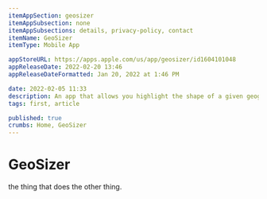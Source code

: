 ```yaml
---
itemAppSection: geosizer
itemAppSubsection: none
itemAppSubsections: details, privacy-policy, contact
itemName: GeoSizer
itemType: Mobile App

appStoreURL: https://apps.apple.com/us/app/geosizer/id1604101048
appReleaseDate: 2022-02-20 13:46
appReleaseDateFormatted: Jan 20, 2022 at 1:46 PM

date: 2022-02-05 11:33
description: An app that allows you highlight the shape of a given geographic feature (such as a country, state, or province), and see what that shape looks like juxtaposed with a different part of the world.
tags: first, article

published: true
crumbs: Home, GeoSizer
---
```

# GeoSizer

the thing that does the other thing.
